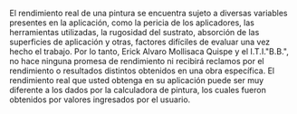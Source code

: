 El rendimiento real de una pintura se encuentra sujeto a diversas variables presentes en la aplicación, como la pericia de los aplicadores, las herramientas utilizadas, la rugosidad del sustrato, absorción de las superficies de aplicación y otras, factores difíciles de evaluar una vez hecho el trabajo. Por lo tanto, Erick Alvaro Mollisaca Quispe y el I.T.I."B.B.", no hace ninguna promesa de rendimiento ni recibirá reclamos por el rendimiento o resultados distintos obtenidos en una obra específica. El rendimiento real que usted obtenga en su aplicación puede ser muy diferente a los dados por la calculadora de pintura, los cuales fueron obtenidos por valores ingresados por el usuario.
